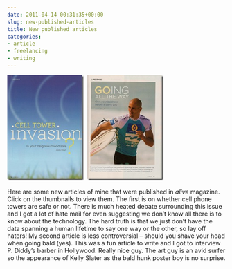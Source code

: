 ```yaml
---
date: 2011-04-14 00:31:35+00:00
slug: new-published-articles
title: New published articles
categories:
- article
- freelancing
- writing
---
```


[![cellinvasion1](/images/cellinvasion1.jpg)](http://www.alive.com/lifestyle/cell-tower-invasion/)  [![baldness1](/images/baldness1.jpg)](http://www.alive.com/lifestyle/going-all-the-way/)

Here are some new articles of mine that were published in _alive_ magazine. Click on the thumbnails to view them. The first is on whether cell phone towers are safe or not. There is much heated debate surrounding this issue and I got a lot of hate mail for even suggesting we don’t know all there is to know about the technology. The hard truth is that we just don’t have the data spanning a human lifetime to say one way or the other, so lay off haters! My second article is less controversial – should you shave your head when going bald (yes). This was a fun article to write and I got to interview P. Diddy’s barber in Hollywood. Really nice guy. The art guy is an avid surfer so the appearance of Kelly Slater as the bald hunk poster boy is no surprise.
